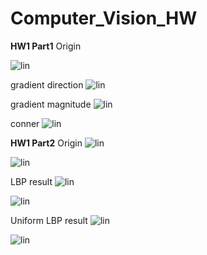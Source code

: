 # Computer_Vision_HW
**HW1 Part1**
Origin

![lin](https://github.com/ninetailskim/Computer_Vision_HW/blob/master/images/HW1/1/J4Poro.png?raw=true)

gradient direction
![lin](https://github.com/ninetailskim/Computer_Vision_HW/blob/master/images/HW1/1/picture/Part1Bkernel3.png?raw=true)

gradient magnitude
![lin](https://github.com/ninetailskim/Computer_Vision_HW/blob/master/images/HW1/1/picture/Part1Bkernel3M.png?raw=true)

conner
![lin](https://github.com/ninetailskim/Computer_Vision_HW/blob/master/images/HW1/1/picture/k3s3.png?raw=true)

**HW1 Part2**
Origin
![lin](https://github.com/ninetailskim/Computer_Vision_HW/blob/master/HW1/2/gasolFace.png?raw=true)

![lin](https://github.com/ninetailskim/Computer_Vision_HW/blob/master/HW1/2/kobeFace.png?raw=true)

LBP result
![lin](https://github.com/ninetailskim/Computer_Vision_HW/blob/master/images/HW1/2/picture/gasolLBP.png?raw=true)

![lin](https://github.com/ninetailskim/Computer_Vision_HW/blob/master/images/HW1/2/picture/kobeLBP.png?raw=true)


Uniform LBP result
![lin](https://github.com/ninetailskim/Computer_Vision_HW/blob/master/images/HW1/2/picture/gasolULBP.png?raw=true)

![lin](https://github.com/ninetailskim/Computer_Vision_HW/blob/master/images/HW1/2/picture/kobeULBP.png?raw=true)
